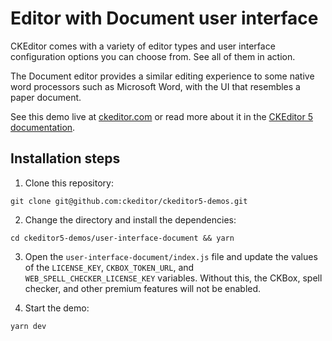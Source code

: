 # Editor with Document user interface

CKEditor comes with a variety of editor types and user interface configuration options you can choose from. See all of them in action.

The Document editor provides a similar editing experience to some native word processors such as Microsoft Word, with the UI that resembles a paper document.

See this demo live at [ckeditor.com](http://ckeditor.com/ckeditor-5/demo/editor-types.html#document) or read more about it in the [CKEditor 5 documentation](https://ckeditor.com/docs/ckeditor5/latest/examples/builds/document-editor.html).

## Installation steps

1. Clone this repository:

```shell
git clone git@github.com:ckeditor/ckeditor5-demos.git
```

2. Change the directory and install the dependencies:

```shell
cd ckeditor5-demos/user-interface-document && yarn
```

3. Open the `user-interface-document/index.js` file and update the values of the `LICENSE_KEY`, `CKBOX_TOKEN_URL`, and `WEB_SPELL_CHECKER_LICENSE_KEY` variables. Without this, the CKBox, spell checker, and other premium features will not be enabled.

4. Start the demo:

```shell
yarn dev
```
